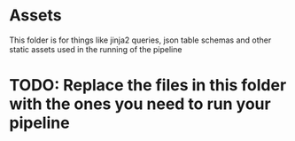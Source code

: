 # Assets

This folder is for things like jinja2 queries, json table schemas and other static assets used 
in the running of the pipeline

# TODO: Replace the files in this folder with the ones you need to run your pipeline
